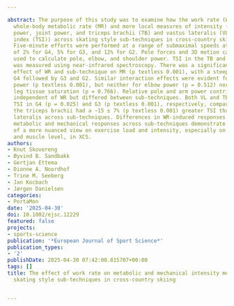 ---
abstract: The purpose of this study was to examine how the work rate (WR) influences
  whole-body metabolic rate (MR) and more local measures of intensity (i.e., pole
  power, joint power, and triceps brachii (TB) and vastus lateralis (VL) tissue saturation
  index (TSI)) across skating style sub-techniques in cross-country skiing (XCS).
  Five-minute efforts were performed at a range of submaximal speeds at constant inclines
  of 2% for G4, 5% for G3, and 12% for G2. Pole forces and 3D motion capture were
  used to calculate pole, elbow, and shoulder power. TSI in the TB and VL muscles
  was measured using near-infrared spectroscopy. There was a significant interaction
  effect of WR and sub-technique on MR (p textless 0.001), with a steeper slope in
  G4 followed by G3 and G2. Similar interaction effects were evident for shoulder
  power (p textless 0.001), but neither for elbow power (p = 0.512) nor for arm or
  leg tissue saturation (p = 0.766). Relative pole and arm power contributions were
  independent of WR but differed between sub-techniques. Both VL and TB had greater
  TSI in G4 (p = 0.025) and G3 (p textless 0.001), respectively, compared to G2, and
  the triceps brachii had a ∼15 ± 7% (p textless 0.001) greater TSI than the vastus
  lateralis across sub-techniques. Differences in WR-induced responses on various
  metabolic and mechanical responses across sub-techniques demonstrate the necessity
  of a more nuanced view on exercise load and intensity, especially on the local joint
  and muscle level, in XCS.
authors:
- Knut Skovereng
- Øyvind B. Sandbakk
- Gertjan Ettema
- Dionne A. Noordhof
- Trine M. Seeberg
- Jan Kocbach
- Jørgen Danielsen
categories:
- PortaMon
date: '2025-04-30'
doi: 10.1002/ejsc.12229
featured: false
projects:
- sports-science
publication: '*European Journal of Sport Science*'
publication_types:
- '2'
publishDate: 2025-04-30 07:42:00.815707+00:00
tags: []
title: The effect of work rate on metabolic and mechanical intensity measures across
  skating style sub‐techniques in cross‐country skiing

---
